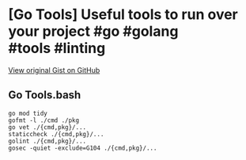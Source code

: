 # [Go Tools] Useful tools to run over your project #go #golang #tools #linting

[View original Gist on GitHub](https://gist.github.com/Integralist/c6a3d8f06d1da7af9706b3c741edd544)

## Go Tools.bash

```shell
go mod tidy
gofmt -l ./cmd ./pkg
go vet ./{cmd,pkg}/...
staticcheck ./{cmd,pkg}/...
golint ./{cmd,pkg}/...
gosec -quiet -exclude=G104 ./{cmd,pkg}/...
```

